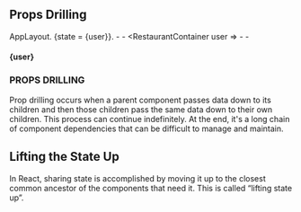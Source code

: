 ## Props Drilling

AppLayout.
    {state = {user}}.
        - <Body user = {user} />
            - <RestaurantContainer user =>
                - <RestaurantCard user = {user}>
                    - <h4>{user}</h4>

### PROPS DRILLING  
Prop drilling occurs when a parent component passes data down to its children and then those children pass the same data down to their own children. This process can continue indefinitely. At the end, it's a long chain of component dependencies that can be difficult to manage and maintain.     

## Lifting the State Up
In React, sharing state is accomplished by moving it up to the closest common ancestor of the components that need it. This is called “lifting state up”.